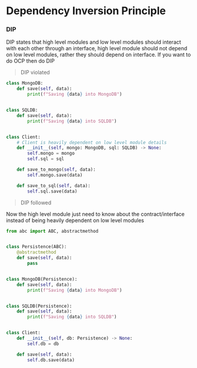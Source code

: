 # Dependency Inversion Principle

### DIP

DIP states that high level modules and low level modules
should interact with each other through an interface,
high level module should not depend on low level modules,
rather they should depend on interface.
If you want to do OCP then do DIP

> DIP violated

```py
class MongoDB:
    def save(self, data):
        print(f"Saving {data} into MongoDB")


class SQLDB:
    def save(self, data):
        print(f"Saving {data} into SQLDB")


class Client:
    # Client is heavily dependent on low level module details
    def __init__(self, mongo: MongoDB, sql: SQLDB) -> None:
        self.mongo = mongo
        self.sql = sql

    def save_to_mongo(self, data):
        self.mongo.save(data)

    def save_to_sql(self, data):
        self.sql.save(data)
```

> DIP followed

Now the high level module just need to know
about the contract/interface instead of being
heavily dependent on low level modules

```py
from abc import ABC, abstractmethod


class Persistence(ABC):
    @abstractmethod
    def save(self, data):
        pass


class MongoDB(Persistence):
    def save(self, data):
        print(f"Saving {data} into MongoDB")


class SQLDB(Persistence):
    def save(self, data):
        print(f"Saving {data} into SQLDB")


class Client:
    def __init__(self, db: Persistence) -> None:
        self.db = db

    def save(self, data):
        self.db.save(data)
```
